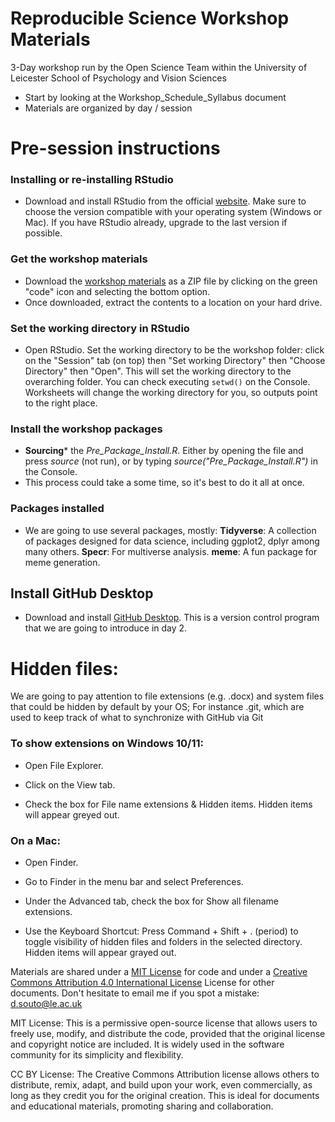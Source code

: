 # Reproducible Science Workshop Materials 
3-Day workshop run by the Open Science Team within the University of Leicester School of Psychology and Vision Sciences

* Start by looking at the Workshop_Schedule_Syllabus document
* Materials are organized by day / session

# Pre-session instructions
### Installing or re-installing RStudio 
* Download and install RStudio from the official [website](https://posit.co/download/rstudio-desktop/). Make sure to choose the version compatible with your operating system (Windows or Mac). If you have RStudio already, upgrade to the last version if possible.

### Get the workshop materials 
* Download the [workshop materials](https://github.com/DavidSouto/ReproScience-Workshop) as a ZIP file by clicking on the green "code" icon and selecting the bottom option.  
* Once downloaded, extract the contents to a location on your hard drive.

### Set the working directory in RStudio
* Open RStudio. Set the working directory to be the workshop folder: click on the "Session" tab (on top) then "Set working Directory" then "Choose Directory" then "Open". This will set the working directory to the overarching folder. You can check executing `setwd()` on the Console. Worksheets will change the working directory for you, so outputs point to the right place.
  
### Install the workshop packages
* **Sourcing*** the *Pre_Package_Install.R*. Either by opening the file and press *source* (not run), or by typing *source("Pre_Package_Install.R")* in the Console.
* This process could take a some time, so it's best to do it all at once.

### Packages installed
* We are going to use several packages, mostly:
**Tidyverse**: A collection of packages designed for data science, including ggplot2, dplyr among many others.
**Specr**: For multiverse analysis.
**meme**: A fun package for meme generation.

## Install GitHub Desktop 
* Download and install [GitHub Desktop](https://desktop.github.com/download/). This is a version control program that we are going to introduce in day 2.

# Hidden files: 
We are going to pay attention to file extensions (e.g. .docx) and system files that could be hidden by default by your OS; For instance .git, which are used to keep track of what to synchronize with GitHub via Git

### To show extensions on Windows 10/11: 
* Open File Explorer.

* Click on the View tab.

* Check the box for File name extensions & Hidden items.
Hidden items will appear greyed out. 

### On a Mac:
* Open Finder.

* Go to Finder in the menu bar and select Preferences.

* Under the Advanced tab, check the box for Show all filename extensions.

* Use the Keyboard Shortcut: Press Command + Shift + . (period) to toggle visibility of hidden files and folders in the selected directory. 
Hidden items will appear grayed out.

Materials are shared under a [MIT License](https://opensource.org/license/MIT) for code and under a [Creative Commons Attribution 4.0 International License](https://creativecommons.org/licenses/by/4.0/) License for other documents.
Don't hesitate to email me if you spot a mistake: d.souto@le.ac.uk

MIT License: This is a permissive open-source license that allows users to freely use, modify, and distribute the code, provided that the original license and copyright notice are included. It is widely used in the software community for its simplicity and flexibility.

CC BY License: The Creative Commons Attribution license allows others to distribute, remix, adapt, and build upon your work, even commercially, as long as they credit you for the original creation. This is ideal for documents and educational materials, promoting sharing and collaboration.
